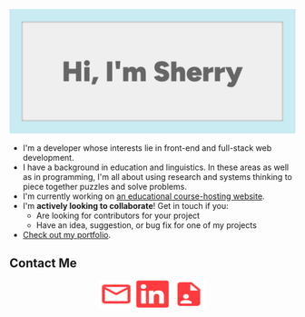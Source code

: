 [![Hi, I'm Sherry](./images/banner.png)](https://xsherryhe.github.io/)

- I'm a developer whose interests lie in front-end and full-stack web development.
- I have a background in education and linguistics. In these areas as well as in programming, I'm all about using research and systems thinking to piece together puzzles and solve problems.
- I'm currently working on [an educational course-hosting website](https://github.com/xsherryhe/matter-of-course).
- I'm **actively looking to collaborate**! Get in touch if you:
  - Are looking for contributors for your project
  - Have an idea, suggestion, or bug fix for one of my projects
- [Check out my portfolio](https://xsherryhe.github.io/).

## Contact Me

<div align="center">
  <a href="mailto:xsherryhe.dev@gmail.com"><img src="./images/icons/email-red.svg" alt="Email" width="60" height="50"></a>
  <a href="https://www.linkedin.com/in/sherry-he-037942a7/"><img src="images/icons/linkedin-red.svg" alt="LinkedIn" width="60" height="50"></a>
  <a href="files/Sherry-He-Developer-Resume.pdf" download><img src="images/icons/resume-red.svg" alt="Resume" width="60" height="50"></a>
</div>


<!--
**xsherryhe/xsherryhe** is a ✨ _special_ ✨ repository because its `README.md` (this file) appears on your GitHub profile.

Here are some ideas to get you started:

- 🔭 I’m currently working on ...
- 🌱 I’m currently learning ...
- 👯 I’m looking to collaborate on ...
- 🤔 I’m looking for help with ...
- 💬 Ask me about ...
- 📫 How to reach me: ...
- 😄 Pronouns: ...
- ⚡ Fun fact: ...
-->
